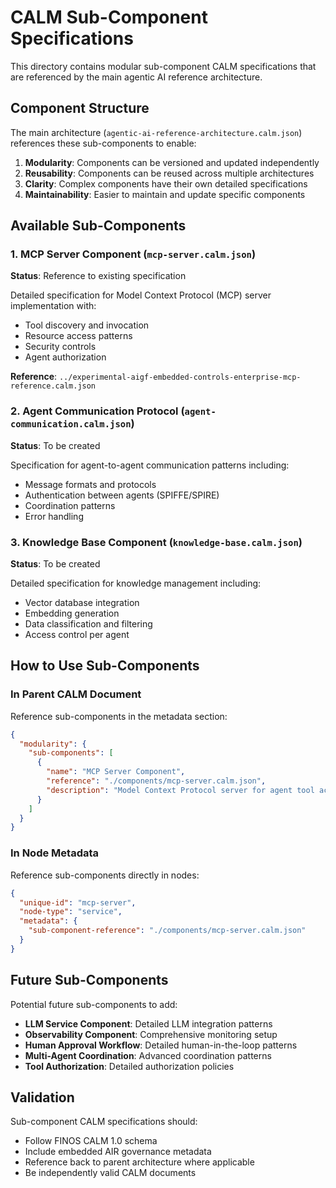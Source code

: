 # CALM Sub-Component Specifications

This directory contains modular sub-component CALM specifications that are referenced by the main agentic AI reference architecture.

## Component Structure

The main architecture (`agentic-ai-reference-architecture.calm.json`) references these sub-components to enable:

1. **Modularity**: Components can be versioned and updated independently
2. **Reusability**: Components can be reused across multiple architectures
3. **Clarity**: Complex components have their own detailed specifications
4. **Maintainability**: Easier to maintain and update specific components

## Available Sub-Components

### 1. MCP Server Component (`mcp-server.calm.json`)
**Status**: Reference to existing specification

Detailed specification for Model Context Protocol (MCP) server implementation with:
- Tool discovery and invocation
- Resource access patterns
- Security controls
- Agent authorization

**Reference**: `../experimental-aigf-embedded-controls-enterprise-mcp-reference.calm.json`

### 2. Agent Communication Protocol (`agent-communication.calm.json`)
**Status**: To be created

Specification for agent-to-agent communication patterns including:
- Message formats and protocols
- Authentication between agents (SPIFFE/SPIRE)
- Coordination patterns
- Error handling

### 3. Knowledge Base Component (`knowledge-base.calm.json`)
**Status**: To be created

Detailed specification for knowledge management including:
- Vector database integration
- Embedding generation
- Data classification and filtering
- Access control per agent

## How to Use Sub-Components

### In Parent CALM Document

Reference sub-components in the metadata section:

```json
{
  "modularity": {
    "sub-components": [
      {
        "name": "MCP Server Component",
        "reference": "./components/mcp-server.calm.json",
        "description": "Model Context Protocol server for agent tool access"
      }
    ]
  }
}
```

### In Node Metadata

Reference sub-components directly in nodes:

```json
{
  "unique-id": "mcp-server",
  "node-type": "service",
  "metadata": {
    "sub-component-reference": "./components/mcp-server.calm.json"
  }
}
```

## Future Sub-Components

Potential future sub-components to add:

- **LLM Service Component**: Detailed LLM integration patterns
- **Observability Component**: Comprehensive monitoring setup
- **Human Approval Workflow**: Detailed human-in-the-loop patterns
- **Multi-Agent Coordination**: Advanced coordination patterns
- **Tool Authorization**: Detailed authorization policies

## Validation

Sub-component CALM specifications should:
- Follow FINOS CALM 1.0 schema
- Include embedded AIR governance metadata
- Reference back to parent architecture where applicable
- Be independently valid CALM documents
